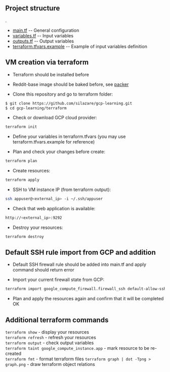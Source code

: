 ## Project structure
.
 * [main.tf](./main.tf) -- General configuration
 * [variables.tf](./variables.tf) -- Input variables
 * [outputs.tf](./outputs.tf) -- Output variables
 * [terraform.tfvars.example](./terraform.tfvars.example) -- Example of input variables definition

## VM creation via terraform

- Terraform should be installed before
- Reddit-base image should be baked before, see [packer](./packer)

- Clone this repository and go to terraform folder:
```sh
$ git clone https://github.com/silazare/gcp-learning.git
$ cd gcp-learning/terraform
```

- Check or download GCP cloud provider:
```sh
terraform init
```

- Define your variables in terraform.tfvars (you may use terraform.tfvars.example for reference)

- Plan and check your changes before create:
```sh
terraform plan
```

- Create resources:
```sh
terraform apply
```

- SSH to VM instance IP (from terraform output):
```sh
ssh appuser@<external_ip> -i ~/.ssh/appuser
```

- Check that web application is available:
```sh
http://<external_ip>:9292
```

- Destroy your resources:
```sh
terraform destroy
```

## Default SSH rule import from GCP and addition

- Default SSH firewall rule should be added into main.tf and apply command should return error

- Import your current firewall state from GCP:
```sh
terraform import google_compute_firewall.firewall_ssh default-allow-ssh
```

- Plan and apply the resources again and confirm that it will be completed OK

## Additional terraform commands

`terraform show` - display your resources  
`terraform refresh` - refresh your resources  
`terraform output` - check output variables  
`terraform taint google_compute_instance.app` - mark resource to be re-created  
`terraform fmt` - format terraform files
`terraform graph | dot -Tpng > graph.png` - draw terraform object relations
